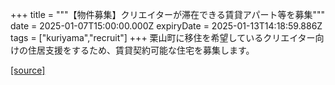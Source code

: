 +++
title = """【物件募集】クリエイターが滞在できる賃貸アパート等を募集"""
date = 2025-01-07T15:00:00.000Z
expiryDate = 2025-01-13T14:18:59.886Z
tags = ["kuriyama","recruit"]
+++
栗山町に移住を希望しているクリエイター向けの住居支援をするため、賃貸契約可能な住宅を募集します。

[[source]](https://www.town.kuriyama.hokkaido.jp/soshiki/46/24140.html)
